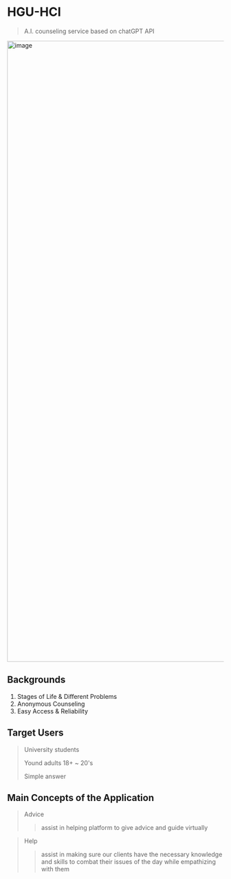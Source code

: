 # HGU-HCI
> A.I. counseling service based on chatGPT API


<img width="1440" alt="image" src="https://github.com/alexcho617/HGU-HCI/assets/117165485/03a78654-3d57-4644-9548-2b0bba8eabd5">

## Backgrounds
1. Stages of Life & Different Problems
2. Anonymous Counseling
3. Easy Access & Reliability

## Target Users
> University students
>
>
> Yound adults 18+ ~ 20's
>
>
> Simple answer

## Main Concepts of the Application
> Advice
> > assist in helping platform to give advice and guide virtually


> Help
> > assist in making sure our clients have the necessary knowledge and skills to combat their issues of the day while empathizing with them

